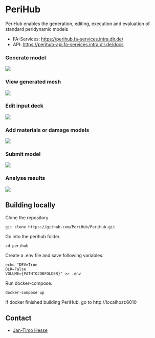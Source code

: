 <!--
SPDX-FileCopyrightText: 2023 PeriHub <https://github.com/PeriHub>

SPDX-License-Identifier: Apache-2.0
-->

# PeriHub
PeriHub enables the generation, editing, execution and evaluation of standard peridynamic models

- FA-Services: https://perihub.fa-services.intra.dlr.de/
- API: https://perihub-api.fa-services.intra.dlr.de/docs

### Generate model
![](http://localhost:6020/assets/gif/generateModel.gif)
### View generated mesh
![](http://localhost:6020/assets/gif/viewMesh.gif)
### Edit input deck
![](http://localhost:6020/assets/gif/editInputDeck.gif)
### Add materials or damage models
![](http://localhost:6020/assets/gif/addMaterialDamage.gif)
### Submit model
![](http://localhost:6020/assets/gif/runModel.gif)
### Analyse results
![](http://localhost:6020/assets/gif/analyseResults.gif)


## Building locally
Clone the repository
```
git clone https://github.com/PeriHub/PeriHub.git
```
Go into the perihub folder.
```
cd perihub
```
Create a .env file and save following variables.
```
echo "DEV=True
DLR=False
VOLUME={PATHTOJOBFOLDER}" >> .env
```
Run docker-compose.
```
docker-compose up
```
If docker finished building PeriHub, go to http://localhost:6010
## Contact
* [Jan-Timo Hesse](mailto:Jan-Timo.Hesse@dlr.de)
